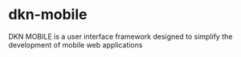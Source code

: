 # dkn-mobile
DKN MOBILE is a user interface framework designed to simplify the development of mobile web applications
